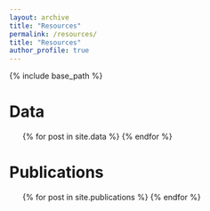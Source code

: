 ```yaml
---
layout: archive
title: "Resources"
permalink: /resources/
title: "Resources"
author_profile: true
---
```



{% include base_path %}


Data
======

<ul> {% for post in site.data %}
  {% endfor %} </ul>


Publications
======
  <ul>{% for post in site.publications %}
  {% endfor %}</ul>
